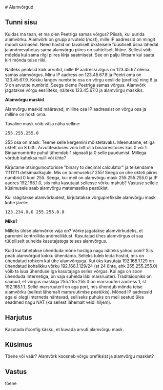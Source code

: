 ﻿﻿# Alamvõrgud

## Tunni sisu

Kuidas ma tean, et ma olen Peetriga samas võrgus? Piisab, kui uurida alamvõrku. Alamvõrk on grupp arvuteid (*host*), mille IP aadressid on mingit moodi sarnased. Need hostid on tavaliselt üksteisele füüsiliselt üsna lähedal ja andmevahetus sama alamvõrgu piires on suhteliselt lihtne. Sellest võib mõelda kui sama riigi piires kirja saatmisest. See on palju lihtsam kui saata kiri mõnda teise riiki.

Näiteks peaksid kõik arvutid, mille IP aadressi algus on 123.45.67 olema samas alamvõrgus. Minu IP aadress on 123.45.67.8 ja Peetri oma on 123.45.67.9. Kokku langev numbrite osa on võrgu eesliide (prefiks) ning 8 ja 9 on arvutite numbrid. Seega oleme Peetriga samas võrgus. Alamvõrk jagatakse võrgu eesliiteks, näiteks 123.45.67.0 ja alamvõrgu maskiks.

<b>Alamvõrgu maskid</b>

Alamvõrgu maskid määravad, milline osa IP aadressist on võrgu osa ja milline on hosti oma.

Tavaline mask võib välja näha selline:

<pre>255.255.255.0</pre>

255 osa on mask. Teeme selle kergemini mõistetavaks. Meenutame, et iga oktett on 8 bitti. Arvutiteaduses võib bitt olla binaaresituses kas 0 või 1. Binaarnumbrite puhul tähendab 1 signaali ja 0 selle puudumist. Millega võrdub kaheksa nulli või ühte?

Kirjutame otsingumootorisse "binary to decimal calculator" ja teisendame 11111111 detsimaalkujule. Mis on tulemuseks? 255! Seega on ühe okteti piires numbrid 0 kuni 255. Seega, kui meil on alamvõrgu mask 255.255.255.0 ja IP aadres 192.168.1.0, siis mitu kasutajat sellesse võrku mahub? Vastuse sellele küsimusele saab alamvõrgu matemaatika peatükist.

Kui räägitakse alamvõrkudest, kirjutatakse võrguprefiksile alamvõrgu mask kohe järele:

<pre>123.234.0.0 255.255.0.0</pre>

<b>Miks?</b>

Milleks üldse alamvõrke vaja on? Võrke jagatakse alamvõrkudeks, et paremini kontrollida andmeliiklust. Kasutajad ühes alamvõrgus ei saa tüüpiliselt suhelda kasutajatega teises alamvõrgus.

Kuid kui tahetakse ühenduda mõne hostiga nagu näiteks yahoo.com? Siis peab alamvõrgud kokku ühendama. Selleks tuleb leida hostid, mis on ühendatud rohkem kui ühe alamvõrguga. Kui üks kasutaja 192.168.1.129 on ühendatud kohalikku võrku 192.168.1.129/24 (st 24 ühte, ehk 255.255.255.0) võib ta luua ühenduse iga kasutajaga selles võrgus. Kui aga on soov ühenduda Internetiga, on vaja suhelda läbi marsruuteri. Traditsiooniks on saanud, et võrgus maskiga 255.255.255.0 on marsruuteri aadress 1, st 192.168.1.1. Sellel marsruuteril on aga port, mis ühendub mõnda teise alamvõrku (sellest lähemalt marsruutimise peatükis). Mõned IP aadressid aga ei olegi Internetis nähtavad, selliseks puhuks on meil seatud üles seadmed nagu NAT (ka sellest lähemalt veidi hiljem).

## Harjutus

Kasutada ifconfig käsku, et kuvada arvuti alamvõrgu mask.

## Küsimus

Tõene või väär? Alamvõrk koosneb võrgu prefiksist ja alamvõrgu maskist?

## Vastus

tõene
